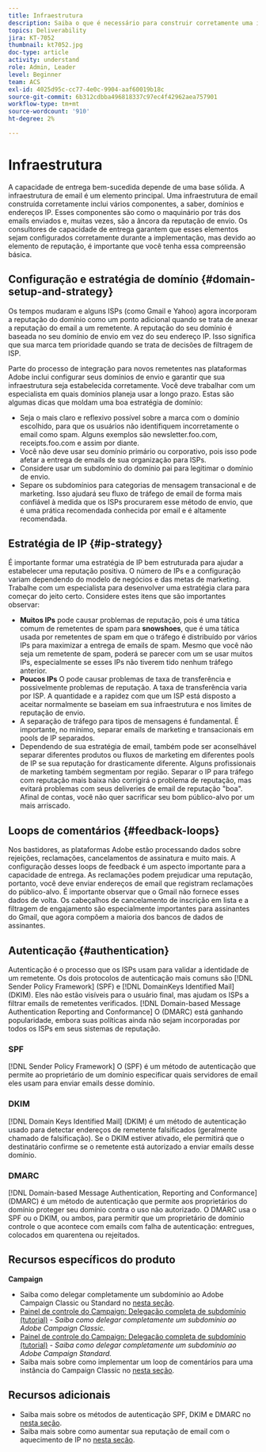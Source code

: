 ```yaml
---
title: Infraestrutura
description: Saiba o que é necessário para construir corretamente uma infraestrutura de email.
topics: Deliverability
jira: KT-7052
thumbnail: kt7052.jpg
doc-type: article
activity: understand
role: Admin, Leader
level: Beginner
team: ACS
exl-id: 4025d95c-cc77-4e0c-9904-aaf60019b18c
source-git-commit: 6b312cdbba496818337c97ec4f42962aea757901
workflow-type: tm+mt
source-wordcount: '910'
ht-degree: 2%

---
```


# Infraestrutura

A capacidade de entrega bem-sucedida depende de uma base sólida. A infraestrutura de email é um elemento principal. Uma infraestrutura de email construída corretamente inclui vários componentes, a saber, domínios e endereços IP. Esses componentes são como o maquinário por trás dos emails enviados e, muitas vezes, são a âncora da reputação de envio. Os consultores de capacidade de entrega garantem que esses elementos sejam configurados corretamente durante a implementação, mas devido ao elemento de reputação, é importante que você tenha essa compreensão básica.

## Configuração e estratégia de domínio {#domain-setup-and-strategy}

Os tempos mudaram e alguns ISPs (como Gmail e Yahoo) agora incorporam a reputação do domínio como um ponto adicional quando se trata de anexar a reputação do email a um remetente. A reputação do seu domínio é baseada no seu domínio de envio em vez do seu endereço IP. Isso significa que sua marca tem prioridade quando se trata de decisões de filtragem de ISP.

Parte do processo de integração para novos remetentes nas plataformas Adobe inclui configurar seus domínios de envio e garantir que sua infraestrutura seja estabelecida corretamente. Você deve trabalhar com um especialista em quais domínios planeja usar a longo prazo. Estas são algumas dicas que moldam uma boa estratégia de domínio:

* Seja o mais claro e reflexivo possível sobre a marca com o domínio escolhido, para que os usuários não identifiquem incorretamente o email como spam. Alguns exemplos são newsletter.foo.com, receipts.foo.com e assim por diante.
* Você não deve usar seu domínio primário ou corporativo, pois isso pode afetar a entrega de emails de sua organização para ISPs.
* Considere usar um subdomínio do domínio pai para legitimar o domínio de envio.
* Separe os subdomínios para categorias de mensagem transacional e de marketing. Isso ajudará seu fluxo de tráfego de email de forma mais confiável à medida que os ISPs procurarem esse método de envio, que é uma prática recomendada conhecida por email e é altamente recomendada.

## Estratégia de IP {#ip-strategy}

É importante formar uma estratégia de IP bem estruturada para ajudar a estabelecer uma reputação positiva. O número de IPs e a configuração variam dependendo do modelo de negócios e das metas de marketing. Trabalhe com um especialista para desenvolver uma estratégia clara para começar do jeito certo. Considere estes itens que são importantes observar:

* **Muitos IPs** pode causar problemas de reputação, pois é uma tática comum de remetentes de spam para **snowshoes**, que é uma tática usada por remetentes de spam em que o tráfego é distribuído por vários IPs para maximizar a entrega de emails de spam. Mesmo que você não seja um remetente de spam, poderá se parecer com um se usar muitos IPs, especialmente se esses IPs não tiverem tido nenhum tráfego anterior.
* **Poucos IPs** O pode causar problemas de taxa de transferência e possivelmente problemas de reputação. A taxa de transferência varia por ISP. A quantidade e a rapidez com que um ISP está disposto a aceitar normalmente se baseiam em sua infraestrutura e nos limites de reputação de envio.
* A separação de tráfego para tipos de mensagens é fundamental. É importante, no mínimo, separar emails de marketing e transacionais em pools de IP separados.
* Dependendo de sua estratégia de email, também pode ser aconselhável separar diferentes produtos ou fluxos de marketing em diferentes pools de IP se sua reputação for drasticamente diferente. Alguns profissionais de marketing também segmentam por região. Separar o IP para tráfego com reputação mais baixa não corrigirá o problema de reputação, mas evitará problemas com seus deliveries de email de reputação &quot;boa&quot;. Afinal de contas, você não quer sacrificar seu bom público-alvo por um mais arriscado.

## Loops de comentários {#feedback-loops}

Nos bastidores, as plataformas Adobe estão processando dados sobre rejeições, reclamações, cancelamentos de assinatura e muito mais. A configuração desses loops de feedback é um aspecto importante para a capacidade de entrega. As reclamações podem prejudicar uma reputação, portanto, você deve enviar endereços de email que registram reclamações do público-alvo. É importante observar que o Gmail não fornece esses dados de volta. Os cabeçalhos de cancelamento de inscrição em lista e a filtragem de engajamento são especialmente importantes para assinantes do Gmail, que agora compõem a maioria dos bancos de dados de assinantes.

## Autenticação {#authentication}

Autenticação é o processo que os ISPs usam para validar a identidade de um remetente. Os dois protocolos de autenticação mais comuns são [!DNL Sender Policy Framework] (SPF) e [!DNL DomainKeys Identified Mail] (DKIM). Eles não estão visíveis para o usuário final, mas ajudam os ISPs a filtrar emails de remetentes verificados. [!DNL Domain-based Message Authentication Reporting and Conformance] O (DMARC) está ganhando popularidade, embora suas políticas ainda não sejam incorporadas por todos os ISPs em seus sistemas de reputação.

### SPF

[!DNL Sender Policy Framework] O (SPF) é um método de autenticação que permite ao proprietário de um domínio especificar quais servidores de email eles usam para enviar emails desse domínio.

### DKIM

[!DNL Domain Keys Identified Mail] (DKIM) é um método de autenticação usado para detectar endereços de remetente falsificados (geralmente chamado de falsificação). Se o DKIM estiver ativado, ele permitirá que o destinatário confirme se o remetente está autorizado a enviar emails desse domínio.

### DMARC

[!DNL Domain-based Message Authentication, Reporting and Conformance] (DMARC) é um método de autenticação que permite aos proprietários do domínio proteger seu domínio contra o uso não autorizado. O DMARC usa o SPF ou o DKIM, ou ambos, para permitir que um proprietário de domínio controle o que acontece com emails com falha de autenticação: entregues, colocados em quarentena ou rejeitados.

## Recursos específicos do produto

**Campaign**

* Saiba como delegar completamente um subdomínio ao Adobe Campaign Classic ou Standard no [nesta seção](/help/additional-resources/ac-domain-name-setup.md).
* [Painel de controle do Campaign: Delegação completa de subdomínio (tutorial)](https://experienceleague.adobe.com/docs/campaign-classic-learn/control-panel/subdomains-and-certificates/subdomain-delegation.html) - *Saiba como delegar completamente um subdomínio ao Adobe Campaign Classic.*
* [Painel de controle do Campaign: Delegação completa de subdomínio (tutorial)](https://experienceleague.adobe.com/docs/campaign-standard-learn/control-panel/subdomains-and-certificates/subdomain-delegation.html) - *Saiba como delegar completamente um subdomínio ao Adobe Campaign Standard.*
* Saiba mais sobre como implementar um loop de comentários para uma instância do Campaign Classic no [nesta seção](/help/additional-resources/acc-technical-recommendations.md#feedback-loop-acc).

## Recursos adicionais

* Saiba mais sobre os métodos de autenticação SPF, DKIM e DMARC no [nesta seção](/help/additional-resources/authentication.md).
* Saiba mais sobre como aumentar sua reputação de email com o aquecimento de IP no [nesta seção](/help/additional-resources/increase-reputation-with-ip-warming.md).
